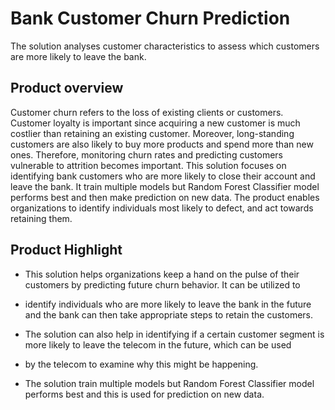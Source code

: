 # Bank Customer Churn Prediction
The solution analyses customer characteristics to assess which customers are more likely to leave the bank.


## Product overview

Customer churn refers to the loss of existing clients or customers. Customer loyalty is important since acquiring a new customer is much costlier than retaining an existing customer. Moreover, long-standing customers are also likely to buy more products and spend more than new ones. Therefore, monitoring churn rates and predicting customers vulnerable to attrition becomes important. This solution focuses on identifying bank customers who are more likely to close their account and leave the bank. It train multiple models but Random Forest Classifier model performs best and then make prediction on new data. The product enables organizations to identify individuals most likely to defect, and act towards retaining them.

## Product Highlight 

* This solution helps organizations keep a hand on the pulse of their customers by predicting future churn behavior. It can be utilized to 
* identify individuals who are more likely to leave the bank in the future and the bank can then take appropriate steps to retain the customers. 
* The solution can also help in identifying if a certain customer segment is more likely to leave the telecom  in the future, which can be used 
* by the telecom to examine why this might be happening.

* The solution train multiple models but Random Forest Classifier model performs best and this is used for prediction on new data. 
